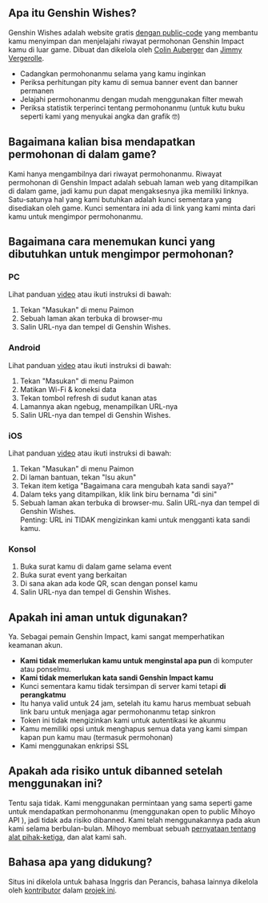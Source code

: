 ## Apa itu Genshin Wishes?
Genshin Wishes adalah website gratis [dengan public-code](https://github.com/genshin-wishes) yang membantu kamu menyimpan dan menjelajahi riwayat permohonan Genshin Impact kamu di luar game. Dibuat dan dikelola oleh [Colin Auberger](https://www.linkedin.com/in/colin-auberger/) dan [Jimmy Vergerolle](https://vergerolle.fr).

- Cadangkan permohonanmu selama yang kamu inginkan
- Periksa perhitungan pity kamu di semua banner event dan banner permanen
- Jelajahi permohonanmu dengan mudah menggunakan filter mewah
- Periksa statistik terperinci tentang permohonanmu (untuk kutu buku seperti kami yang menyukai angka dan grafik 🤓)

## Bagaimana kalian bisa mendapatkan permohonan di dalam game?
Kami hanya mengambilnya dari riwayat permohonanmu. Riwayat permohonan di Genshin Impact adalah sebuah laman web yang ditampilkan di dalam game, jadi kamu pun dapat mengaksesnya jika memiliki linknya. Satu-satunya hal yang kami butuhkan adalah kunci sementara yang disediakan oleh game. Kunci sementara ini ada di link yang kami minta dari kamu untuk mengimpor permohonanmu.

## Bagaimana cara menemukan kunci yang dibutuhkan untuk mengimpor permohonan?
### PC
Lihat panduan [video](https://www.youtube.com/watch?v=a16X0R_rSZc) atau ikuti instruksi di bawah:
1) Tekan "Masukan" di menu Paimon
2) Sebuah laman akan terbuka di browser-mu
3) Salin URL-nya dan tempel di Genshin Wishes.

### Android
Lihat panduan [video](https://www.youtube.com/watch?v=hok0jCjSrjo) atau ikuti instruksi di bawah:
1) Tekan "Masukan" di menu Paimon
2) Matikan Wi-Fi & koneksi data
3) Tekan tombol refresh di sudut kanan atas
4) Lamannya akan ngebug, menampilkan URL-nya
5) Salin URL-nya dan tempel di Genshin Wishes.

### iOS
Lihat panduan [video](https://www.youtube.com/watch?v=HW8nywx9Tio) atau ikuti instruksi di bawah:
1) Tekan "Masukan" di menu Paimon
2) Di laman bantuan, tekan "Isu akun"
3) Tekan item ketiga "Bagaimana cara mengubah kata sandi saya?"
4) Dalam teks yang ditampilkan, klik link biru bernama "di sini"
5) Sebuah laman akan terbuka di browser-mu. Salin URL-nya dan tempel di Genshin Wishes.  
   Penting: URL ini TIDAK mengizinkan kami untuk mengganti kata sandi kamu.

### Konsol
1) Buka surat kamu di dalam game selama event
2) Buka surat event yang berkaitan
3) Di sana akan ada kode QR, scan dengan ponsel kamu
4) Salin URL-nya dan tempel di Genshin Wishes.

## Apakah ini aman untuk digunakan?
Ya. Sebagai pemain Genshin Impact, kami sangat memperhatikan keamanan akun.
- **Kami tidak memerlukan kamu untuk menginstal apa pun** di komputer atau ponselmu.
- **Kami tidak memerlukan kata sandi Genshin Impact kamu**
- Kunci sementara kamu tidak tersimpan di server kami tetapi **di perangkatmu**
- Itu hanya valid untuk 24 jam, setelah itu kamu harus membuat sebuah link baru untuk menjaga agar permohonanmu tetap sinkron
- Token ini tidak mengizinkan kami untuk autentikasi ke akunmu
- Kamu memiliki opsi untuk menghapus semua data yang kami simpan kapan pun kamu mau (termasuk permohonan)
- Kami menggunakan enkripsi SSL

## Apakah ada risiko untuk dibanned setelah menggunakan ini?
Tentu saja tidak. Kami menggunakan permintaan yang sama seperti game untuk mendapatkan permohonanmu (menggunakan open to public Mihoyo API ), jadi tidak ada risiko dibanned. Kami telah menggunakannya pada akun kami selama berbulan-bulan. Mihoyo membuat sebuah [pernyataan tentang alat pihak-ketiga](https://genshin.mihoyo.com/en/news/detail/5763), dan alat kami sah.

## Bahasa apa yang didukung?
Situs ini dikelola untuk bahasa Inggris dan Perancis, bahasa lainnya dikelola oleh [kontributor](https://github.com/genshin-wishes/genshin-wishes-i18n/blob/main/CONTRIBUTORS.md) dalam [projek ini](https://github.com/genshin-wishes/genshin-wishes-i18n).
